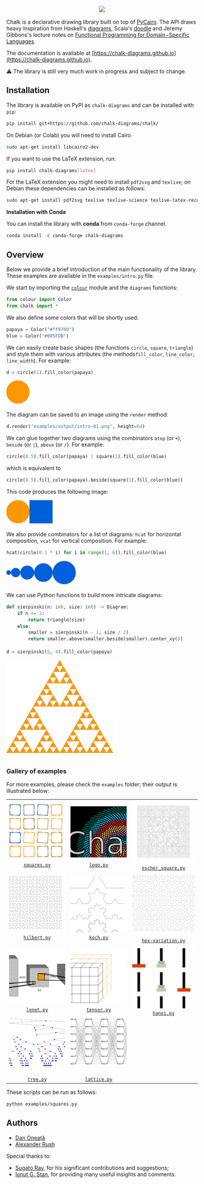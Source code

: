 <p align="center"><img src="https://raw.githubusercontent.com/chalk-diagrams/chalk/master/examples/output/logo-sm.png" width=300></p>

Chalk is a declarative drawing library built on top of [PyCairo](https://pycairo.readthedocs.io).
The API draws heavy inspiration from
Haskell's [diagrams](https://diagrams.github.io/),
Scala's [doodle](https://github.com/creativescala/doodle/) and
Jeremy Gibbons's lecture notes on [Functional Programming for Domain−Specific Languages](http://www.cs.ox.ac.uk/publications/publication7583-abstract.html).

The documentation is available at [https://chalk-diagrams.github.io](https://chalk-diagrams.github.io).

⚠️ The library is still very much work in progress and subject to change.

## Installation

The library is available on PyPI as `chalk-diagrams` and can be installed with `pip`:

```bash
pip install git+https://github.com/chalk-diagrams/chalk/
```

On Debian (or Colab) you will need to install Cairo

```bash
sudo apt-get install libcairo2-dev
```

If you want to use the LaTeX extension, run:

```bash
pip install chalk-diagrams[latex]
```

For the LaTeX extension you might need to install `pdf2svg` and `texlive`;
on Debian these dependencies can be installed as follows:

```bash
sudo apt-get install pdf2svg texlive texlive-science texlive-latex-recommended texlive-latex-extra
```

**Installation with Conda**

You can install the library with **conda** from `conda-forge` channel.

```powershell
conda install -c conda-forge chalk-diagrams
```

## Overview

Below we provide a brief introduction of the main functionality of the library.
These examples are available in the `examples/intro.py` file.

We start by importing the [`colour`](https://github.com/vaab/colour) module and the `diagrams` functions:

```python
from colour import Color
from chalk import *
```

We also define some colors that will be shortly used:

```python
papaya = Color("#ff9700")
blue = Color("#005FDB")
```

We can easily create basic shapes (the functions `circle`, `square`, `triangle`) and style them with various attributes (the methods`fill_color`, `line_color`, `line_width`).
For example:

```python
d = circle(1).fill_color(papaya)
```

![circle](https://raw.githubusercontent.com/chalk-diagrams/chalk/master/examples/output/intro-01.png)

The diagram can be saved to an image using the `render` method:

```python
d.render("examples/output/intro-01.png", height=64)
```

We can glue together two diagrams using the combinators `atop` (or `+`), `beside` (or `|`), `above` (or `/`).
For example:

```python
circle(0.5).fill_color(papaya) | square(1).fill_color(blue)
```

which is equivalent to

```python
circle(0.5).fill_color(papaya).beside(square(1).fill_color(blue))
```

This code produces the following image:

![atop](https://raw.githubusercontent.com/chalk-diagrams/chalk/master/examples/output/intro-02.png)

We also provide combinators for a list of diagrams:
`hcat` for horizontal composition, `vcat` for vertical composition.
For example:

```python
hcat(circle(0.1 * i) for i in range(1, 6)).fill_color(blue)
```
![hcat](https://raw.githubusercontent.com/chalk-diagrams/chalk/master/examples/output/intro-03.png)

We can use Python functions to build more intricate diagrams:

```python
def sierpinski(n: int, size: int) -> Diagram:
    if n <= 1:
        return triangle(size)
    else:
        smaller = sierpinski(n - 1, size / 2)
        return smaller.above(smaller.beside(smaller).center_xy())

d = sierpinski(5, 4).fill_color(papaya)
```

![sierpinski](https://raw.githubusercontent.com/chalk-diagrams/chalk/master/examples/output/intro-04.png)

### Gallery of examples

For more examples, please check the `examples` folder;
their output is illustrated below:

<table>
<tr>
<td align="center"><img src="https://raw.githubusercontent.com/chalk-diagrams/chalk/master/doc/imgs/squares.png"><br><code><a href="https://github.com/chalk-diagrams/chalk/tree/master/examples/squares.py">squares.py</a></code></td>
<td align="center"><img src="https://raw.githubusercontent.com/chalk-diagrams/chalk/master/doc/imgs/logo.png"><br><code><a href="https://github.com/chalk-diagrams/chalk/tree/master/examples/logo.py">logo.py</a></code></td>
<td align="center"><img src="https://raw.githubusercontent.com/chalk-diagrams/chalk/master/doc/imgs/escher-square-limit.png"><br><code><a href="https://github.com/chalk-diagrams/chalk/tree/master/examples/escher_square.py">escher_square.py</a></code></td>
</tr>
<tr>
<td align="center"><img src="https://raw.githubusercontent.com/chalk-diagrams/chalk/master/doc/imgs/hilbert.png"><br><code><a href="https://github.com/chalk-diagrams/chalk/tree/master/examples/hilbert.py">hilbert.py</a></code></td>
<td align="center"><img src="https://raw.githubusercontent.com/chalk-diagrams/chalk/master/doc/imgs/koch.png"><br><code><a href="https://github.com/chalk-diagrams/chalk/tree/master/examples/koch.py">koch.py</a></code></td>
<td align="center"><img src="https://raw.githubusercontent.com/chalk-diagrams/chalk/master/doc/imgs/hex-variation.png"><br><code><a href="https://github.com/chalk-diagrams/chalk/tree/master/examples/hex_variation.py">hex-variation.py</a></code></td>
</tr>
<tr>
<td align="center"><img src="https://raw.githubusercontent.com/chalk-diagrams/chalk/master/doc/imgs/lenet.png"><br><code><a href="https://github.com/chalk-diagrams/chalk/tree/master/examples/lenet.py">lenet.py</a></code></td>
<td align="center"><img src="https://raw.githubusercontent.com/chalk-diagrams/chalk/master/doc/imgs/tensor.png"><br><code><a href="https://github.com/chalk-diagrams/chalk/tree/master/examples/tensor.py">tensor.py</a></code></td>
<td align="center"><img src="https://raw.githubusercontent.com/chalk-diagrams/chalk/master/doc/imgs/hanoi.png"><br><code><a href="https://github.com/chalk-diagrams/chalk/tree/master/examples/hanoi.py">hanoi.py</a></code></td>
</tr>
<tr>
<td align="center"><img src="https://raw.githubusercontent.com/chalk-diagrams/chalk/master/doc/imgs/tree.png"><br><code><a href="https://github.com/chalk-diagrams/chalk/tree/master/examples/tree.py">tree.py</a></code></td>
<td align="center"><img src="https://raw.githubusercontent.com/chalk-diagrams/chalk/master/doc/imgs/lattice.png"><br><code><a href="https://github.com/chalk-diagrams/chalk/tree/master/examples/lattice.py">lattice.py</a></code></td>
</tr>
<!--<tr>
</tr>
-->
</table>

These scripts can be run as follows:

```bash
python examples/squares.py
```

## Authors

- [Dan Oneață](http://doneata.bitbucket.io/)
- [Alexander Rush](http://rush-nlp.com/)

Special thanks to:
- [Sugato Ray](https://github.com/sugatoray/), for his significant contributions and suggestions;
- [Ionuț G. Stan](http://igstan.ro/), for providing many useful insights and comments.
